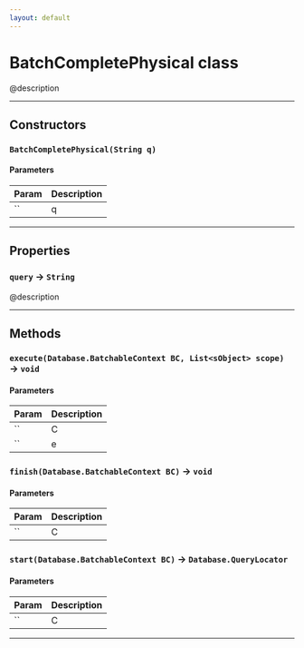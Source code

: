 ```yaml
---
layout: default
---
```

# BatchCompletePhysical class

@description

---
## Constructors
### `BatchCompletePhysical(String q)`
#### Parameters
|Param|Description|
|-----|-----------|
|`` | q |

---
## Properties

### `query` → `String`

@description

---
## Methods
### `execute(Database.BatchableContext BC, List<sObject> scope)` → `void`
#### Parameters
|Param|Description|
|-----|-----------|
|`` | C |
|`` | e |

### `finish(Database.BatchableContext BC)` → `void`
#### Parameters
|Param|Description|
|-----|-----------|
|`` | C |

### `start(Database.BatchableContext BC)` → `Database.QueryLocator`
#### Parameters
|Param|Description|
|-----|-----------|
|`` | C |

---
